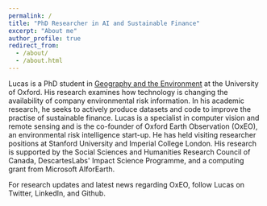 ```yaml
---
permalink: /
title: "PhD Researcher in AI and Sustainable Finance"
excerpt: "About me"
author_profile: true
redirect_from: 
  - /about/
  - /about.html
---
```


Lucas is a PhD student in [Geography and the Environment](https://www.geog.ox.ac.uk/graduate/research/lkruitwagen.html) at the University of Oxford. His research examines how technology is changing the availability of company environmental risk information. In his academic research, he seeks to actively produce datasets and code to improve the practise of sustainable finance. Lucas is a specialist in computer vision and remote sensing and is the co-founder of Oxford Earth Observation (OxEO), an environmental risk intelligence start-up. He has held visiting researcher positions at Stanford University and Imperial College London. His research is supported by the Social Sciences and Humanities Research Council of Canada, DescartesLabs' Impact Science Programme, and a computing grant from Microsoft AIforEarth.

For research updates and latest news regarding OxEO, follow Lucas on Twitter, LinkedIn, and Github.
